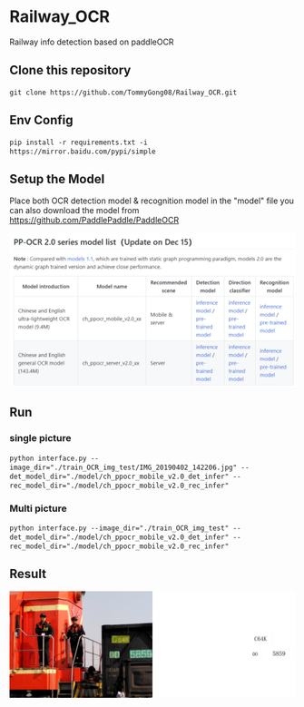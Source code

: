 # Railway_OCR
Railway info detection based on paddleOCR

## Clone this repository
```
git clone https://github.com/TommyGong08/Railway_OCR.git
```

## Env Config
```
pip install -r requirements.txt -i https://mirror.baidu.com/pypi/simple 
```

## Setup the Model
Place both OCR detection model & recognition model in the "model" file 
you can also download the model from https://github.com/PaddlePaddle/PaddleOCR  

![download_model](model/download_model.png)


## Run 
### single picture
```
python interface.py --image_dir="./train_OCR_img_test/IMG_20190402_142206.jpg" --det_model_dir="./model/ch_ppocr_mobile_v2.0_det_infer" --rec_model_dir="./model/ch_ppocr_mobile_v2.0_rec_infer"
```
### Multi picture
```
python interface.py --image_dir="./train_OCR_img_test" --det_model_dir="./model/ch_ppocr_mobile_v2.0_det_infer" --rec_model_dir="./model/ch_ppocr_mobile_v2.0_rec_infer"
```

## Result

![result](./inference_results/IMG_20190403_084205.jpg)
